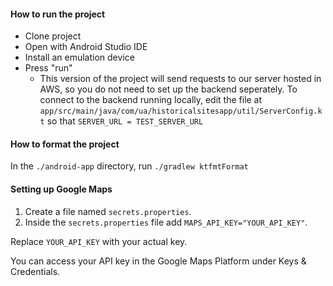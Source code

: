 #### How to run the project

- Clone project
- Open with Android Studio IDE
- Install an emulation device
- Press "run"
    - This version of the project will send requests to our server hosted in AWS, so you do not need
      to set up the backend seperately. To connect to the backend running locally, edit the file
      at `app/src/main/java/com/ua/historicalsitesapp/util/ServerConfig.kt` so
      that `SERVER_URL = TEST_SERVER_URL`

#### How to format the project

In the `./android-app` directory, run `./gradlew ktfmtFormat`

#### Setting up Google Maps

1. Create a file named `secrets.properties`.
2. Inside the `secrets.properties` file add `MAPS_API_KEY="YOUR_API_KEY"`.

Replace `YOUR_API_KEY` with your actual key.

You can access your API key in the Google Maps Platform under Keys & Credentials.


